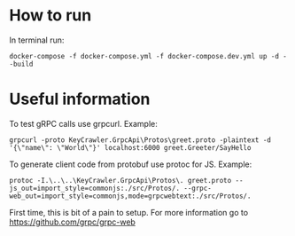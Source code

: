 # How to run #

In terminal run:

`docker-compose -f docker-compose.yml -f docker-compose.dev.yml up -d --build`

# Useful information #

To test gRPC calls use grpcurl. Example:

`grpcurl -proto KeyCrawler.GrpcApi\Protos\greet.proto -plaintext -d '{\"name\": \"World\"}' localhost:6000 greet.Greeter/SayHello`

To generate client code from protobuf use protoc for JS. Example:

`protoc -I.\..\..\KeyCrawler.GrpcApi\Protos\. greet.proto --js_out=import_style=commonjs:./src/Protos/. --grpc-web_out=import_style=commonjs,mode=grpcwebtext:./src/Protos/.`

First time, this is bit of a pain to setup. For more information go to https://github.com/grpc/grpc-web